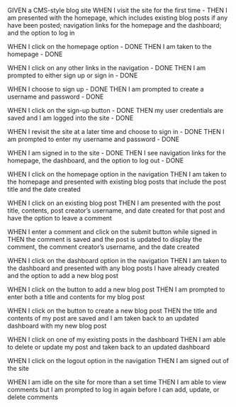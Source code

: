 GIVEN a CMS-style blog site
WHEN I visit the site for the first time -
THEN I am presented with the homepage, which includes existing blog posts if any have been posted; navigation links for the homepage and the dashboard; and the option to log in

WHEN I click on the homepage option - DONE
THEN I am taken to the homepage - DONE

WHEN I click on any other links in the navigation - DONE
THEN I am prompted to either sign up or sign in - DONE

WHEN I choose to sign up  - DONE
THEN I am prompted to create a username and password - DONE

WHEN I click on the sign-up button - DONE
THEN my user credentials are saved and I am logged into the site - DONE

WHEN I revisit the site at a later time and choose to sign in - DONE
THEN I am prompted to enter my username and password - DONE

WHEN I am signed in to the site - DONE
THEN I see navigation links for the homepage, the dashboard, and the option to log out - DONE

WHEN I click on the homepage option in the navigation
THEN I am taken to the homepage and presented with existing blog posts that include the post title and the date created

WHEN I click on an existing blog post
THEN I am presented with the post title, contents, post creator’s username, and date created for that post and have the option to leave a comment

WHEN I enter a comment and click on the submit button while signed in
THEN the comment is saved and the post is updated to display the comment, the comment creator’s username, and the date created

WHEN I click on the dashboard option in the navigation
THEN I am taken to the dashboard and presented with any blog posts I have already created and the option to add a new blog post

WHEN I click on the button to add a new blog post
THEN I am prompted to enter both a title and contents for my blog post

WHEN I click on the button to create a new blog post
THEN the title and contents of my post are saved and I am taken back to an updated dashboard with my new blog post

WHEN I click on one of my existing posts in the dashboard
THEN I am able to delete or update my post and taken back to an updated dashboard

WHEN I click on the logout option in the navigation
THEN I am signed out of the site

WHEN I am idle on the site for more than a set time
THEN I am able to view comments but I am prompted to log in again before I can add, update, or delete comments